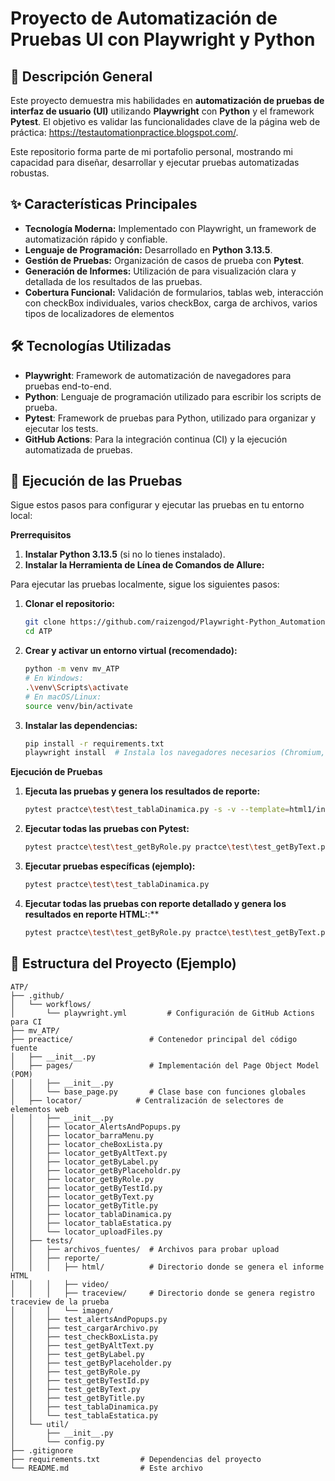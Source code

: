 # Proyecto de Automatización de Pruebas UI con Playwright y Python

## 🚀 Descripción General

Este proyecto demuestra mis habilidades en **automatización de pruebas de interfaz de usuario (UI)** utilizando **Playwright** con **Python** y el framework **Pytest**. El objetivo es validar las funcionalidades clave de la página web de práctica: https://testautomationpractice.blogspot.com/.

Este repositorio forma parte de mi portafolio personal, mostrando mi capacidad para diseñar, desarrollar y ejecutar pruebas automatizadas robustas.

## ✨ Características Principales

* **Tecnología Moderna:** Implementado con Playwright, un framework de automatización rápido y confiable.
* **Lenguaje de Programación:** Desarrollado en **Python 3.13.5**.
* **Gestión de Pruebas:** Organización de casos de prueba con **Pytest**.
* **Generación de Informes:** Utilización de para visualización clara y detallada de los resultados de las pruebas.
* **Cobertura Funcional:** Validación de formularios, tablas web, interacción con checkBox individuales, varios checkBox, carga de archivos, varios tipos de localizadores de elementos

## 🛠️ Tecnologías Utilizadas

* **Playwright**: Framework de automatización de navegadores para pruebas end-to-end.
* **Python**: Lenguaje de programación utilizado para escribir los scripts de prueba.
* **Pytest**: Framework de pruebas para Python, utilizado para organizar y ejecutar los tests.
* **GitHub Actions**: Para la integración continua (CI) y la ejecución automatizada de pruebas.

## 🚀 Ejecución de las Pruebas
Sigue estos pasos para configurar y ejecutar las pruebas en tu entorno local:

**Prerrequisitos**
1. **Instalar Python 3.13.5** (si no lo tienes instalado).
2. **Instalar la Herramienta de Línea de Comandos de Allure:**

Para ejecutar las pruebas localmente, sigue los siguientes pasos:

1.  **Clonar el repositorio:**
    ```bash
    git clone https://github.com/raizengod/Playwright-Python_Automation-Testing-Practice.git
    cd ATP
    ```

2.  **Crear y activar un entorno virtual (recomendado):**
    ```bash
    python -m venv mv_ATP
    # En Windows:
    .\venv\Scripts\activate
    # En macOS/Linux:
    source venv/bin/activate
    ```

3.  **Instalar las dependencias:**
    ```bash
    pip install -r requirements.txt
    playwright install  # Instala los navegadores necesarios (Chromium, Firefox, WebKit)
    ```
**Ejecución de Pruebas**

1.  **Ejecuta las pruebas y genera los resultados de reporte:**
    ```bash
    pytest practce\test\test_tablaDinamica.py -s -v --template=html1/index.html --report=reportes/html1/playwright_reporte.html
    ```

2.  **Ejecutar todas las pruebas con Pytest:**
    ```bash
    pytest practce\test\test_getByRole.py practce\test\test_getByText.py practce\test\test_getByLabel.py practce\test\test_getByPlaceholder.py practce\test\test_getByAltText.py practce\test\test_getByTitle.py practce\test\test_getByTestId.py practce\test\test_cargarArchivo.py practce\test\test_tablaEstatica.py practce\test\test_tablaDinamica.py
    ```

3.  **Ejecutar pruebas específicas (ejemplo):**
    ```bash
    pytest practce\test\test_tablaDinamica.py
    ```

4.  **Ejecutar todas las pruebas con reporte detallado y genera los resultados en reporte HTML:**:**
    ```bash
    pytest practce\test\test_getByRole.py practce\test\test_getByText.py practce\test\test_getByLabel.py practce\test\test_getByPlaceholder.py practce\test\test_getByAltText.py practce\test\test_getByTitle.py practce\test\test_getByTestId.py practce\test\test_cargarArchivo.py practce\test\test_tablaEstatica.py practce\test\test_tablaDinamica.py -s -v --template=html1/index.html --report=reportes/html1/playwright_reporte.html
    ```

## 📂 Estructura del Proyecto (Ejemplo)

```
ATP/
├── .github/
│   └── workflows/
│       └── playwright.yml         # Configuración de GitHub Actions para CI
├── mv_ATP/
├── preactice/                 # Contenedor principal del código fuente
│   ├── __init__.py
│   ├── pages/                 # Implementación del Page Object Model (POM)
│   │   ├── __init__.py
│   │   └── base_page.py       # Clase base con funciones globales
│   ├── locator/            # Centralización de selectores de elementos web
│   │   ├── __init__.py
│   │   ├── locator_AlertsAndPopups.py
│   │   ├── locator_barraMenu.py
│   │   ├── locator_cheBoxLista.py
│   │   ├── locator_getByAltText.py
│   │   ├── locator_getByLabel.py
│   │   ├── locator_getByPlaceholdr.py
│   │   ├── locator_getByRole.py
│   │   ├── locator_getByTestId.py
│   │   ├── locator_getByText.py
│   │   ├── locator_getByTitle.py
│   │   ├── locator_tablaDinamica.py
│   │   ├── locator_tablaEstatica.py
│   │   └── locator_uploadFiles.py
│   ├── tests/
│   │   ├── archivos_fuentes/  # Archivos para probar upload
│   │   ├── reporte/
│   │   │   ├── html/          # Directorio donde se genera el informe HTML
│   │   │   ├── video/         
│   │   │   ├── traceview/     # Directorio donde se genera registro traceview de la prueba  
│   │   │   └── imagen/  
│   │   ├── test_alertsAndPopups.py
│   │   ├── test_cargarArchivo.py
│   │   ├── test_checkBoxLista.py
│   │   ├── test_getByAltText.py
│   │   ├── test_getByLabel.py
│   │   ├── test_getByPlaceholder.py
│   │   ├── test_getByRole.py
│   │   ├── test_getByTestId.py
│   │   ├── test_getByText.py
│   │   ├── test_getByTitle.py
│   │   ├── test_tablaDinamica.py
│   │   └── test_tablaEstatica.py
│   └── util/
│       ├── __init__.py
│       └── config.py
├── .gitignore
├── requirements.txt         # Dependencias del proyecto
└── README.md                # Este archivo
```